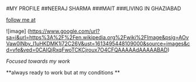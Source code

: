 #MY PROFILE
##NEERAJ SHARMA
###MAIT
###LIVING IN GHAZIABAD

[follow me at](https://www.mait.ac.in/)

![image] (https://www.google.com/url?sa=i&url=https%3A%2F%2Fen.wikipedia.org%2Fwiki%2FImage&psig=AOvVaw0lNby_I1uHKDMK1j72C26V&ust=1613495448109000&source=images&cd=vfe&ved=0CAIQjRxqFwoTCKCjroux7O4CFQAAAAAdAAAAABAD)

_Focused towards my work_

**always ready to work but at my conditions **
